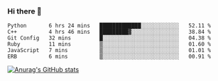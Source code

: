 ### Hi there 👋
<!--START_SECTION:waka-->

```text
Python       6 hrs 24 mins   █████████████░░░░░░░░░░░░   52.11 %
C++          4 hrs 46 mins   █████████▓░░░░░░░░░░░░░░░   38.84 %
Git Config   32 mins         █░░░░░░░░░░░░░░░░░░░░░░░░   04.38 %
Ruby         11 mins         ▒░░░░░░░░░░░░░░░░░░░░░░░░   01.60 %
JavaScript   7 mins          ▒░░░░░░░░░░░░░░░░░░░░░░░░   01.01 %
ERB          6 mins          ▒░░░░░░░░░░░░░░░░░░░░░░░░   00.91 %
```

<!--END_SECTION:waka-->
[![Anurag's GitHub stats](https://github-readme-stats.vercel.app/api?username=Kevinbarrero)](https://github.com/anuraghazra/github-readme-stats)
<!--
**Kevinbarrero/Kevinbarrero** is a ✨ _special_ ✨ repository because its `README.md` (this file) appears on your GitHub profile.

Here are some ideas to get you started:

- 🔭 I’m currently working on ...
- 🌱 I’m currently learning ...
- 👯 I’m looking to collaborate on ...
- 🤔 I’m looking for help with ...
- 💬 Ask me about ...
- 📫 How to reach me: ...
- 😄 Pronouns: ...
- ⚡ Fun fact: ...

-->


